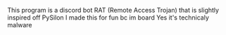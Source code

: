 This program is a discord bot RAT (Remote Access Trojan) that is slightly inspired off PySilon 
I made this for fun bc im board
Yes it's technicaly malware
